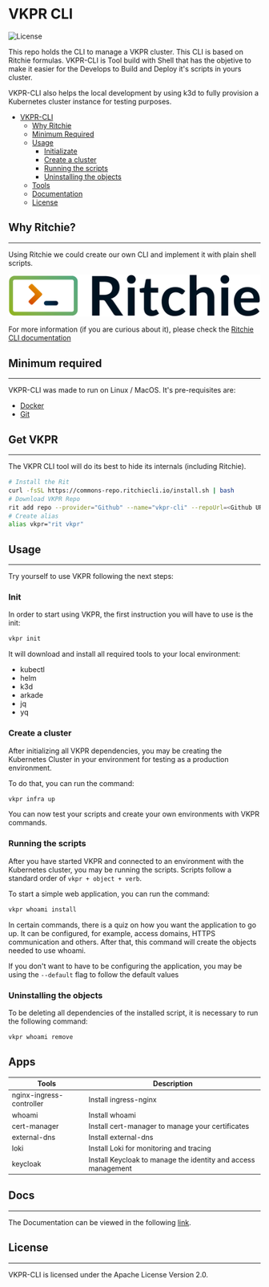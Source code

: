 # VKPR CLI

![License](https://camo.githubusercontent.com/e688d55dab653a01baa76e718f3aa473a08b1d57c9b4fcb7d553012a76d807c5/68747470733a2f2f696d672e736869656c64732e696f2f62616467652f6c6963656e73652d417061636865253230322e302d626c7565)

This repo holds the CLI to manage a VKPR cluster. This CLI is based on Ritchie formulas.
VKPR-CLI is Tool build with Shell that has the objetive to make it easier for the Develops to Build and Deploy it's scripts in yours cluster.

VKPR-CLI also helps the local development by using k3d to fully provision a Kubernetes cluster instance for testing purposes.

- [VKPR-CLI](#vkpr-cli-tool)
  - [Why Ritchie](##why-ritchie)
  - [Minimum Required](##minimum-required)
  - [Usage](##usage)
    - [Initializate](###init)
    - [Create a cluster](###create-a-cluster)
    - [Running the scripts](###running-the-scripts)
    - [Uninstalling the objects](###uninstalling-the-objects)
  - [Tools](##apps)
  - [Documentation](##docs)
  - [License](##license)

## Why Ritchie?

---

Using Ritchie we could create our own CLI and implement it with plain shell scripts.

![Rit banner](/docs/img/ritchie-banner.png)

For more information (if you are curious about it), please check the [Ritchie CLI documentation](https://docs.ritchiecli.io)

## Minimum required

---

VKPR-CLI was made to run on Linux / MacOS. It's pre-requisites are:

- [Docker](https://docs.docker.com/get-docker/)
- [Git](https://git-scm.com/downloads)

## Get VKPR

---

The VKPR CLI tool will do its best to hide its internals (including Ritchie).

```sh
# Install the Rit
curl -fsSL https://commons-repo.ritchiecli.io/install.sh | bash
# Download VKPR Repo
rit add repo --provider="Github" --name="vkpr-cli" --repoUrl=<Github URL Project>
# Create alias
alias vkpr="rit vkpr"
```

## Usage

---

Try yourself to use VKPR following the next steps:

### Init

In order to start using VKPR, the first instruction you will have to use is the init:

```sh
vkpr init
```

It will download and install all required tools to your local environment:

- kubectl
- helm
- k3d
- arkade
- jq
- yq

### Create a cluster

After initializing all VKPR dependencies, you may be creating the Kubernetes Cluster in your environment for testing as a production environment.

To do that, you can run the command:

```sh
vkpr infra up
```

You can now test your scripts and create your own environments with VKPR commands.

### Running the scripts

After you have started VKPR and connected to an environment with the Kubernetes cluster, you may be running the scripts.
Scripts follow a standard order of `vkpr + object + verb`.

To start a simple web application, you can run the command:

```sh
vkpr whoami install
```

In certain commands, there is a quiz on how you want the application to go up. It can be configured, for example, access domains, HTTPS communication and others. After that, this command will create the objects needed to use whoami.

If you don't want to have to be configuring the application, you may be using the `--default` flag to follow the default values

### Uninstalling the objects

To be deleting all dependencies of the installed script, it is necessary to run the following command:

```sh
vkpr whoami remove
```

## Apps

| Tools                    | Description                                                   |
| ------------------------ | ------------------------------------------------------------- |
| nginx-ingress-controller | Install ingress-nginx                                         |
| whoami                   | Install whoami                                                |
| cert-manager             | Install cert-manager to manage your certificates              |
| external-dns             | Install external-dns                                          |
| loki                     | Install Loki for monitoring and tracing                       |
| keycloak                 | Install Keycloak to manage the identity and access management |

## Docs

---

The Documentation can be viewed in the following [link](https://github.com/vertigobr/vkpr-cli).

## License

---

VKPR-CLI is licensed under the Apache License Version 2.0.
